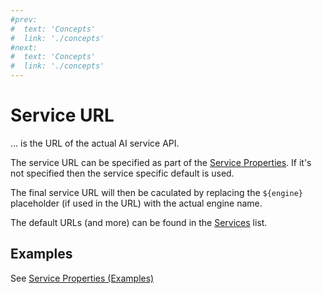 ```yaml
---
#prev:
#  text: 'Concepts'
#  link: './concepts'
#next:
#  text: 'Concepts'
#  link: './concepts'
---
```



Service URL
===========

... is the URL of the actual AI service API.

The service URL can be specified as part of the [Service Properties](./service-properties). If it's not specified then the service specific default is used.

The final service URL will then be caculated by replacing the `${engine}` placeholder (if used in the URL) with the actual engine name.

The default URLs (and more) can be found in the [Services](./services) list.

Examples
--------

See [Service Properties (Examples)](service-properties#examples)
